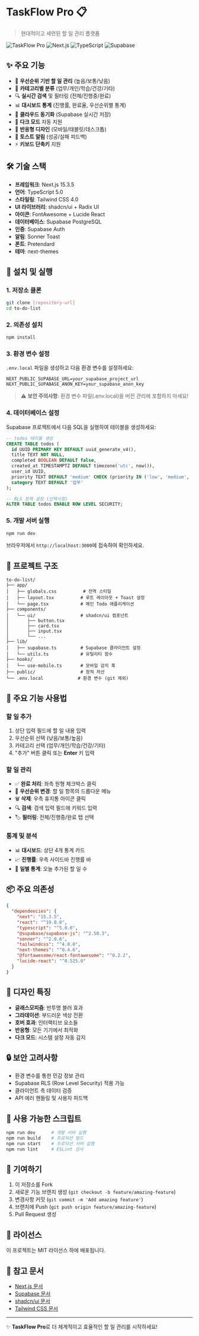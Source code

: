 # TaskFlow Pro 📋

> 현대적이고 세련된 할 일 관리 플랫폼

![TaskFlow Pro](https://img.shields.io/badge/TaskFlow-Pro-blue?style=for-the-badge)
![Next.js](https://img.shields.io/badge/Next.js-15.3.5-black?style=for-the-badge&logo=next.js)
![TypeScript](https://img.shields.io/badge/TypeScript-5.0-blue?style=for-the-badge&logo=typescript)
![Supabase](https://img.shields.io/badge/Supabase-Integrated-green?style=for-the-badge&logo=supabase)

## ✨ 주요 기능

- 🎯 **우선순위 기반 할 일 관리** (높음/보통/낮음)
- 📂 **카테고리별 분류** (업무/개인/학습/건강/기타)
- 🔍 **실시간 검색** 및 필터링 (전체/진행중/완료)
- 📊 **대시보드 통계** (진행률, 완료율, 우선순위별 통계)
- 💾 **클라우드 동기화** (Supabase 실시간 저장)
- 🌙 **다크 모드** 자동 지원
- 📱 **반응형 디자인** (모바일/태블릿/데스크톱)
- 🔔 **토스트 알림** (성공/실패 피드백)
- ⚡ **키보드 단축키** 지원

## 🛠️ 기술 스택

- **프레임워크**: Next.js 15.3.5
- **언어**: TypeScript 5.0
- **스타일링**: Tailwind CSS 4.0
- **UI 라이브러리**: shadcn/ui + Radix UI
- **아이콘**: FontAwesome + Lucide React
- **데이터베이스**: Supabase PostgreSQL
- **인증**: Supabase Auth
- **알림**: Sonner Toast
- **폰트**: Pretendard
- **테마**: next-themes

## 🚀 설치 및 실행

### 1. 저장소 클론

```bash
git clone [repository-url]
cd to-do-list
```

### 2. 의존성 설치

```bash
npm install
```

### 3. 환경 변수 설정

`.env.local` 파일을 생성하고 다음 환경 변수를 설정하세요:

```env
NEXT_PUBLIC_SUPABASE_URL=your_supabase_project_url
NEXT_PUBLIC_SUPABASE_ANON_KEY=your_supabase_anon_key
```

> ⚠️ **보안 주의사항**: 환경 변수 파일(.env.local)을 버전 관리에 포함하지 마세요!

### 4. 데이터베이스 설정

Supabase 프로젝트에서 다음 SQL을 실행하여 테이블을 생성하세요:

```sql
-- todos 테이블 생성
CREATE TABLE todos (
  id UUID PRIMARY KEY DEFAULT uuid_generate_v4(),
  title TEXT NOT NULL,
  completed BOOLEAN DEFAULT false,
  created_at TIMESTAMPTZ DEFAULT timezone('utc', now()),
  user_id UUID,
  priority TEXT DEFAULT 'medium' CHECK (priority IN ('low', 'medium', 'high')),
  category TEXT DEFAULT '업무'
);

-- RLS 정책 설정 (선택사항)
ALTER TABLE todos ENABLE ROW LEVEL SECURITY;
```

### 5. 개발 서버 실행

```bash
npm run dev
```

브라우저에서 `http://localhost:3000`에 접속하여 확인하세요.

## 📁 프로젝트 구조

```
to-do-list/
├── app/
│   ├── globals.css          # 전역 스타일
│   ├── layout.tsx          # 루트 레이아웃 + Toast 설정
│   └── page.tsx            # 메인 Todo 애플리케이션
├── components/
│   └── ui/                 # shadcn/ui 컴포넌트
│       ├── button.tsx
│       ├── card.tsx
│       ├── input.tsx
│       └── ...
├── lib/
│   ├── supabase.ts         # Supabase 클라이언트 설정
│   └── utils.ts            # 유틸리티 함수
├── hooks/
│   └── use-mobile.ts       # 모바일 감지 훅
├── public/                 # 정적 자산
└── .env.local             # 환경 변수 (git 제외)
```

## 🎯 주요 기능 사용법

### 할 일 추가
1. 상단 입력 필드에 할 일 내용 입력
2. 우선순위 선택 (낮음/보통/높음)
3. 카테고리 선택 (업무/개인/학습/건강/기타)
4. "추가" 버튼 클릭 또는 **Enter** 키 입력

### 할 일 관리
- ✅ **완료 처리**: 좌측 원형 체크박스 클릭
- 🔄 **우선순위 변경**: 할 일 항목의 드롭다운 메뉴
- 🗑️ **삭제**: 우측 휴지통 아이콘 클릭
- 🔍 **검색**: 검색 입력 필드에 키워드 입력
- 🏷️ **필터링**: 전체/진행중/완료 탭 선택

### 통계 및 분석
- 📊 **대시보드**: 상단 4개 통계 카드
- 📈 **진행률**: 우측 사이드바 진행률 바
- 📅 **일별 통계**: 오늘 추가된 할 일 수

## 📦 주요 의존성

```json
{
  "dependencies": {
    "next": "15.3.5",
    "react": "^19.0.0",
    "typescript": "^5.0.0",
    "@supabase/supabase-js": "^2.50.3",
    "sonner": "^2.0.6",
    "tailwindcss": "^4.0.0",
    "next-themes": "^0.4.6",
    "@fortawesome/react-fontawesome": "^0.2.2",
    "lucide-react": "^0.525.0"
  }
}
```

## 🎨 디자인 특징

- **글래스모피즘**: 반투명 블러 효과
- **그라데이션**: 부드러운 색상 전환
- **호버 효과**: 인터랙티브 요소들
- **반응형**: 모든 기기에서 최적화
- **다크 모드**: 시스템 설정 자동 감지

## 🔒 보안 고려사항

- 환경 변수를 통한 민감 정보 관리
- Supabase RLS (Row Level Security) 적용 가능
- 클라이언트 측 데이터 검증
- API 에러 핸들링 및 사용자 피드백

## 📜 사용 가능한 스크립트

```bash
npm run dev      # 개발 서버 실행
npm run build    # 프로덕션 빌드
npm run start    # 프로덕션 서버 실행
npm run lint     # ESLint 검사
```

## 🤝 기여하기

1. 이 저장소를 Fork
2. 새로운 기능 브랜치 생성 (`git checkout -b feature/amazing-feature`)
3. 변경사항 커밋 (`git commit -m 'Add amazing feature'`)
4. 브랜치에 Push (`git push origin feature/amazing-feature`)
5. Pull Request 생성

## 📝 라이선스

이 프로젝트는 MIT 라이선스 하에 배포됩니다.

## 🔗 참고 문서

- [Next.js 문서](https://nextjs.org/docs)
- [Supabase 문서](https://supabase.com/docs)
- [shadcn/ui 문서](https://ui.shadcn.com)
- [Tailwind CSS 문서](https://tailwindcss.com/docs)

---

✨ **TaskFlow Pro**로 더 체계적이고 효율적인 할 일 관리를 시작하세요!
